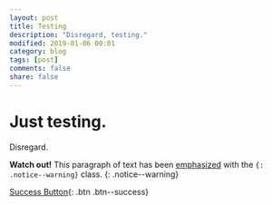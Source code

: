 ```yaml
---
layout: post
title: Testing
description: "Disregard, testing."
modified: 2019-01-06 00:01
category: blog
tags: [post]
comments: false
share: false
---
```


# Just testing.  

Disregard.

**Watch out!** This paragraph of text has been [emphasized](#) with the `{: .notice--warning}` class.
{: .notice--warning}

[Success Button](#){: .btn .btn--success}
